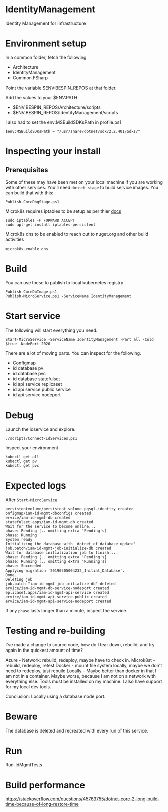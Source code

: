 # IdentityManagement
Identity Management for infrastructure

# Environment setup 

In a common folder, fetch the following
* Architecture
* IdentityManagement
* Common.FSharp

Point the variable $ENV:BESPIN_REPOS at that folder.

Add the values to your $ENV:PATH
* $ENV:BESPIN_REPOS/Architecture/scripts
* $ENV:BESPIN_REPOS/IdentityManagement/scripts

I also had to set the env:MSBuildSDKsPath in profile.ps1

    $env:MSBuildSDKsPath = "/usr/share/dotnet/sdk/2.2.401/Sdks/"

# Inspecting your install


## Prerequisites
Some of these may have been met on your local machine if you are working with other 
services. You'll need `dotnet-stage` to build service images. You can build that with 
this:

    Publish-CoreDbgStage.ps1

Microk8s requires iptables to be setup as per thier [docs](https://microk8s.io/docs/)

    sudo iptables -P FORWARD ACCEPT
    sudo apt-get install iptables-persistent

Microk8s dns to be enabled to reach out to nuget.org and other build activities

    microk8s.enable dns

# Build
You can use these to publish to local kubernetes registry
    
    Publish-CoreDbImage.ps1
    Publish-MicroService.ps1 -ServiceName IdentityManagement

# Start service
The following will start everything you need. 

    Start-MicroService -ServiceName IdentityManagement -Part all -Cold $true -NodePort 2020

There are a lot of moving parts. You can inspect for the following. 

* Configmap
* id database pv
* id database pvc
* id database statefulset
* id api service replicaset
* id api service public service
* id api service nodeport

# Debug 

Launch the idservice and explore. 

    ./scripts/Connect-IdServices.ps1

Inspect your environment

    kubectl get all
    kubectl get pv
    kubectl get pvc

# Expected logs
After `Start-MicroService` 

    persistentvolume/persistent-volume-pgsql-identity created
    onfigmap/iam-id-mgmt-dbconfigs created
    ervice/iam-id-mgmt-db created
    statefulset.apps/iam-id-mgmt-db created
    Wait for the service to become online...
    phase: Pending [.. omitting extra 'Pending's]
    phase: Running
    System ready
    Initializing the database with 'dotnet ef database update'
    job.batch/iam-id-mgmt-job-initialize-db created
    Wait for database initialization job to finish...
    phase: Pending [.. omitting extra 'Pending's]
    phase: Running [.. omitting extra 'Running's]    
    phase: Succeeded
    Applying migration '20190505004232_Initial_Database'.
    Done.
    Deleting job
    job.batch "iam-id-mgmt-job-initialize-db" deleted
    ervice/iam-id-mgmt-db-service-nodeport created
    eplicaset.apps/iam-id-mgmt-api-service created
    ervice/iam-id-mgmt-api-service-public created
    ervice/iam-id-mgmt-api-service-nodeport created

If any `phase` lasts longer than a minute, inspect the service. 

# Testing and re-building

I've made a change to source code, how do I tear down, rebuild, and try again in the quickest
amount of time? 

Azure - Network: rebuild, redeploy, maybe have to check in. 
Microk8st - rebuild, redeploy, retest
Docker - mount file system locally, maybe we don't need to redeploy, just rebuild
Locally - Maybe better than docker in that I am not in a container. Maybe worse, because I am 
          not on a network with everything else. Tools must be installed on my machine. I also
          have support for my local dev tools. 

Conclusion: Locally using a database node port. 

# Beware

The database is deleted and recreated with every run of this service. 

# Run

Run-IdMgmtTests

# Build performance

https://stackoverflow.com/questions/45763755/dotnet-core-2-long-build-time-because-of-long-restore-time

